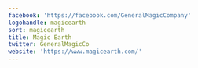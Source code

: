 ```yaml
---
facebook: 'https://facebook.com/GeneralMagicCompany'
logohandle: magicearth
sort: magicearth
title: Magic Earth
twitter: GeneralMagicCo
website: 'https://www.magicearth.com/'
---
```

